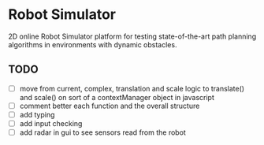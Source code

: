 # Robot Simulator

2D online Robot Simulator platform for testing state-of-the-art path planning algorithms in environments with dynamic obstacles.

## TODO

- [ ] move from current, complex, translation and scale logic to
    translate() and scale() on sort of a contextManager object in javascript
- [ ] comment better each function and the overall structure
- [ ] add typing
- [ ] add input checking
- [ ] add radar in gui to see sensors read from the robot